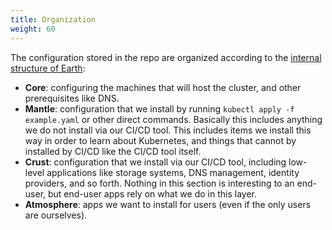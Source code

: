 ```yaml
---
title: Organization
weight: 60
---
```


The configuration stored in the repo are organized according to the
[internal structure of Earth](https://en.wikipedia.org/wiki/Internal_structure_of_Earth):

* **Core**:
  configuring the machines that will host the cluster,
  and other prerequisites like DNS.
* **Mantle**:
  configuration that we install by running `kubectl apply -f example.yaml`
  or other direct commands.
  Basically this includes anything we do not install via our CI/CD tool.
  This includes items we install this way in order to learn about Kubernetes,
  and things that cannot by installed by CI/CD like the CI/CD tool itself.
* **Crust**:
  configuration that we install via our CI/CD tool,
  including low-level applications like
  storage systems, DNS management, identity providers, and so forth.
  Nothing in this section is interesting to an end-user,
  but end-user apps rely on what we do in this layer.
* **Atmosphere**:
  apps we want to install for users
  (even if the only users are ourselves).
